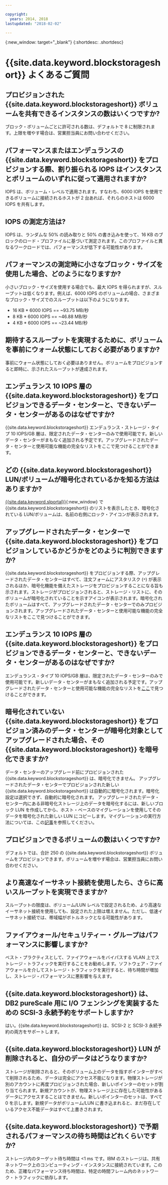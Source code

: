 ```yaml
---

copyright:
  years: 2014, 2018
lastupdated: "2018-02-02"

---
```

{:new_window: target="_blank"}
{:shortdesc: .shortdesc}

# {{site.data.keyword.blockstorageshort}} よくあるご質問

## プロビジョンされた {{site.data.keyword.blockstorageshort}} ボリュームを共有できるインスタンスの数はいくつですか?
ブロック・ボリュームごとに許可される数は、デフォルトで 8 に制限されます。上限を増やす場合は、営業担当員にお問い合わせください。

## パフォーマンスまたはエンデュランスの {{site.data.keyword.blockstorageshort}} をプロビジョンする際、割り振られる IOPS はインスタンスとボリュームのいずれに従って適用されますか?
IOPS は、ボリューム・レベルで適用されます。すなわち、6000 IOPS を使用できるボリュームに接続されるホストが 2 台あれば、それらのホストは 6000 IOPS を共有します。

## IOPS の測定方法は?
IOPS は、ランダムな 50% の読み取りと 50% の書き込みを使って、16 KB のブロックのロード・プロファイルに基づいて測定されます。このプロファイルと異なるワークロードでは、パフォーマンスが低下する可能性があります。

## パフォーマンスの測定時に小さなブロック・サイズを使用した場合、どのようになりますか?
小さいブロック・サイズを使用する場合でも、最大 IOPS を得られますが、スループットは低くなります。例えば、6000 IOPS のボリュームの場合、さまざまなブロック・サイズでのスループットは以下のようになります。

- 16 KB * 6000 IOPS == ~93.75 MB/秒 
-  8 KB * 6000 IOPS == ~46.88 MB/秒
-  4 KB * 6000 IOPS == ~23.44 MB/秒

## 期待するスループットを実現するために、ボリュームを事前にウォーム状態にしておく必要がありますか?
事前にウォーム状態にしておく必要はありません。ボリュームをプロビジョンすると即時に、示されたスループットが達成されます。

## エンデュランス 10 IOPS 層の {{site.data.keyword.blockstorageshort}} をプロビジョンできるデータ・センターと、できないデータ・センターがあるのはなぜですか?
{{site.data.keyword.blockstorageshort}} エンデュランス・ストレージ・タイプ 10 IOPS/GB 層は、限定されたデータ・センターのみで使用可能です。新しいデータ・センターがまもなく追加される予定です。アップグレードされたデータ・センターと使用可能な機能の完全なリストをここで見つけることができます。

## どの {{site.data.keyword.blockstorageshort}} LUN/ボリュームが暗号化されているかを知る方法はありますか?
[{{site.data.keyword.slportal}}](https://control.softlayer.com/){:new_window} で {{site.data.keyword.blockstorageshort}} のリストを表示したとき、暗号化されている LUN/ボリュームは、名前の右側にロック・アイコンが表示されます。

## アップグレードされたデータ・センターで {{site.data.keyword.blockstorageshort}} をプロビジョンしているかどうかをどのように判別できますか?
{{site.data.keyword.blockstorageshort}} をプロビジョンする際、アップグレードされたデータ・センターはすべて、注文フォームにアスタリスク (`*`) が表示されるほか、暗号化機能を備えたストレージをプロビジョンすることになる旨も示されます。ストレージがプロビジョンされると、ストレージ・リストに、そのボリュームが暗号化されていることを示すアイコンが表示されます。暗号化されたボリュームはすべて、アップグレードされたデータ・センターでのみプロビジョンされます。アップグレードされたデータ・センターと使用可能な機能の完全なリストをここで見つけることができます。

## エンデュランス 10 IOPS 層の {{site.data.keyword.blockstorageshort}} をプロビジョンできるデータ・センターと、できないデータ・センターがあるのはなぜですか?
エンデュランス・タイプ 10 IOPS/GB 層は、限定されたデータ・センターのみで使用可能です。新しいデータ・センターがまもなく追加される予定です。アップグレードされたデータ・センターと使用可能な機能の完全なリストを[ここ](new-ibm-block-and-file-storage-location-and-features.html)で見つけることができます。

## 暗号化されていない {{site.data.keyword.blockstorageshort}} をプロビジョン済みのデータ・センターが暗号化対象としてアップグレードされた場合、その {{site.data.keyword.blockstorageshort}} を暗号化できますか?
データ・センターのアップグレード前にプロビジョンされた {{site.data.keyword.blockstorageshort}} は、暗号化できません。
アップグレードされたデータ・センターでプロビジョンされた新しい {{site.data.keyword.blockstorageshort}} は自動的に暗号化されます。暗号化設定は選択できず、自動的に暗号化されます。
アップグレードされたデータ・センター内にある非暗号化ストレージ上のデータを暗号化するには、新しいブロック LUN を作成してから、ホスト・ベースのマイグレーションを使用してそのデータを暗号化された新しい LUN にコピーします。マイグレーションの実行方法については、この[記事](migrate-block-storage-encrypted-block-storage)を参照してください。

## プロビジョンできるボリュームの数はいくつですか?
デフォルトでは、合計 250 の {{site.data.keyword.blockstorageshort}} ボリュームをプロビジョンできます。ボリュームを増やす場合は、営業担当員にお問い合わせください。

## より高速なイーサネット接続を使用したら、さらに高いスループットを実現できますか?
スループットの限度は、ボリューム/LUN レベルで設定されるため、より高速なイーサネット接続を使用しても、設定された上限は増えません。ただし、低速イーサネット接続では、帯域幅がボトルネックとなる可能性があります。

## ファイアウォール/セキュリティー・グループはパフォーマンスに影響しますか?
ベスト・プラクティスとして、ファイアウォールをバイパスする VLAN 上でストレージ・トラフィックを実行することをお勧めします。ソフトウェア・ファイアウォールを介してストレージ・トラフィックを実行すると、待ち時間が増加し、ストレージ・パフォーマンスに悪影響を与えます。

## {{site.data.keyword.blockstorageshort}} は、DB2 pureScale 用に I/O フェンシングを実装するための SCSI-3 永続予約をサポートしますか?
はい。{{site.data.keyword.blockstorageshort}} は、SCSI-2 と SCSI-3 永続予約の両方をサポートします。

## {{site.data.keyword.blockstorageshort}} LUN が削除されると、自分のデータはどうなりますか?

ストレージが削除されると、そのボリューム上のデータを指すポインターがすべて削除されるため、データは完全にアクセス不能になります。物理ストレージが別のアカウントに再度プロビジョンされた場合、新しいポインターのセットが割り当てられます。新規アカウントが、物理ストレージ上に存在した可能性があるデータにアクセスすることはできません。新しいポインターのセットは、すべて 0 を示します。新規データがボリューム/LUN に書き込まれると、まだ存在しているアクセス不能データはすべて上書きされます。 

## {{site.data.keyword.blockstorageshort}} で予期されるパフォーマンスの待ち時間はどれくらいですか?   

ストレージ内のターゲット待ち時間は <1 ms です。IBM のストレージは、共有ネットワーク上のコンピューティング・インスタンスに接続されています。このため、正確なパフォーマンス待ち時間は、特定の時間フレーム内のネットワーク・トラフィックに依存します。
